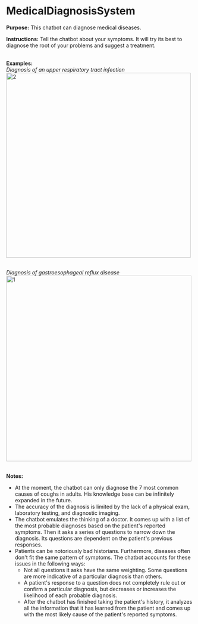 # MedicalDiagnosisSystem
<B>Purpose:</B> This chatbot can diagnose medical diseases.

<B>Instructions:</B> Tell the chatbot about your symptoms. It will try its best to diagnose the root of your problems and suggest a treatment.

\
<B>Examples:</B>
\
<I>Diagnosis of an upper respiratory tract infection</I>
\
<img width="496" alt="2" src="https://user-images.githubusercontent.com/47739019/54882997-855d1980-4e1d-11e9-8b91-c2cc0748f6b1.png">

\
<I>Diagnosis of gastroesophageal reflux disease</I>
\
<img width="498" alt="1" src="https://user-images.githubusercontent.com/47739019/54882996-855d1980-4e1d-11e9-8fc4-edec1cbcc4c4.png">

\
<B>Notes:</B>
- At the moment, the chatbot can only diagnose the 7 most common causes of coughs in adults. His knowledge base can be infinitely expanded in the future.
- The accuracy of the diagnosis is limited by the lack of a physical exam, laboratory testing, and diagnostic imaging.
- The chatbot emulates the thinking of a doctor. It comes up with a list of the most probable diagnoses based on the patient's reported symptoms. Then it asks a series of questions to narrow down the diagnosis. Its questions are dependent on the patient's previous responses.
- Patients can be notoriously bad historians. Furthermore, diseases often don't fit the same pattern of symptoms. The chatbot accounts for these issues in the following ways:
    - Not all questions it asks have the same weighting. Some questions are more indicative of a particular diagnosis than others.
    - A patient's response to a question does not completely rule out or confirm a particular diagnosis, but decreases or increases the likelihood of each probable diagnosis.
    - After the chatbot has finished taking the patient's history, it analyzes all the information that it has learned from the patient and comes up with the most likely cause of the patient's reported symptoms.